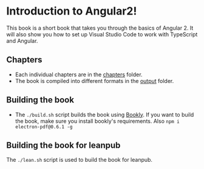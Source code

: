 # Introduction to Angular2!

This book is a short book that takes you through the basics of Angular 2. It will also show you how to set up Visual Studio Code to work with TypeScript and Angular.

## Chapters

- Each individual chapters are in the [chapters](chapters) folder.
- The book is compiled into different formats in the [output](output) folder.

## Building the book

- The `./build.sh` script builds the book using [Bookly](https://github.com/st32lth/bookly). If you want to build the book, make sure you install bookly's requirements. Also `npm i electron-pdf@0.6.1 -g`

## Building the book for leanpub

The `./lean.sh` script is used to build the book for leanpub.
